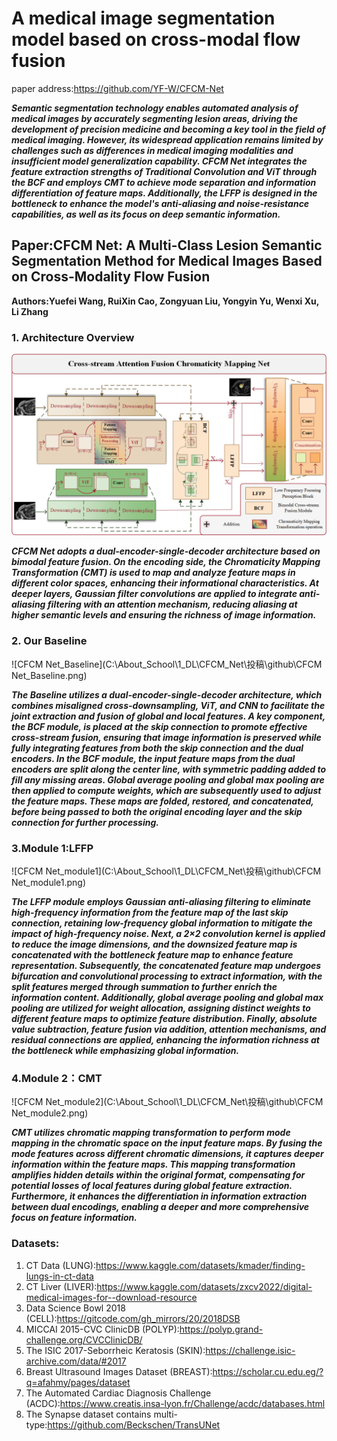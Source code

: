 # A medical image segmentation model based on cross-modal flow fusion

paper address:https://github.com/YF-W/CFCM-Net

***Semantic segmentation technology enables automated analysis of medical images by accurately segmenting lesion areas, driving the development of precision medicine and becoming a key tool in the field of medical imaging. However, its widespread application remains limited by challenges such as differences in medical imaging modalities and insufficient model generalization capability. CFCM Net integrates the feature extraction strengths of Traditional Convolution and ViT through the BCF and employs CMT to achieve mode separation and information differentiation of feature maps. Additionally, the LFFP is designed in the bottleneck to enhance the model's anti-aliasing and noise-resistance capabilities, as well as its focus on deep semantic information.***

## Paper:CFCM Net: A Multi-Class Lesion Semantic Segmentation Method for Medical Images Based on Cross-Modality Flow Fusion

**Authors:Yuefei Wang, RuiXin Cao, Zongyuan Liu, Yongyin Yu, Wenxi Xu, Li Zhang**

### 1. Architecture Overview

![Overview](Overview.png)

***CFCM Net adopts a dual-encoder-single-decoder architecture based on bimodal feature fusion. On the encoding side, the Chromaticity Mapping Transformation (CMT) is used to map and analyze feature maps in different color spaces, enhancing their informational characteristics. At deeper layers, Gaussian filter convolutions are applied to integrate anti-aliasing filtering with an attention mechanism, reducing aliasing at higher semantic levels and ensuring the richness of image information.***

### 2. Our Baseline

![CFCM Net_Baseline](C:\About_School\1_DL\CFCM_Net\投稿\github\CFCM Net_Baseline.png)

***The Baseline utilizes a dual-encoder-single-decoder architecture, which combines misaligned cross-downsampling, ViT, and CNN to facilitate the joint extraction and fusion of global and local features. A key component, the BCF module, is placed at the skip connection to promote effective cross-stream fusion, ensuring that image information is preserved while fully integrating features from both the skip connection and the dual encoders. In the BCF module, the input feature maps from the dual encoders are split along the center line, with symmetric padding added to fill any missing areas. Global average pooling and global max pooling are then applied to compute weights, which are subsequently used to adjust the feature maps. These maps are folded, restored, and concatenated, before being passed to both the original encoding layer and the skip connection for further processing.***

### 3.Module 1:LFFP

![CFCM Net_module1](C:\About_School\1_DL\CFCM_Net\投稿\github\CFCM Net_module1.png)

***The LFFP module employs Gaussian anti-aliasing filtering to eliminate high-frequency information from the feature map of the last skip connection, retaining low-frequency global information to mitigate the impact of high-frequency noise. Next, a 2×2 convolution kernel is applied to reduce the image dimensions, and the downsized feature map is concatenated with the bottleneck feature map to enhance feature representation. Subsequently, the concatenated feature map undergoes bifurcation and convolutional processing to extract information, with the split features merged through summation to further enrich the information content. Additionally, global average pooling and global max pooling are utilized for weight allocation, assigning distinct weights to different feature maps to optimize feature distribution. Finally, absolute value subtraction, feature fusion via addition, attention mechanisms, and residual connections are applied, enhancing the information richness at the bottleneck while emphasizing global information.***



### 4.Module 2：CMT

![CFCM Net_module2](C:\About_School\1_DL\CFCM_Net\投稿\github\CFCM Net_module2.png)

***CMT utilizes chromatic mapping transformation to perform mode mapping in the chromatic space on the input feature maps. By fusing the mode features across different chromatic dimensions, it captures deeper information within the feature maps. This mapping transformation amplifies hidden details within the original format, compensating for potential losses of local features during global feature extraction. Furthermore, it enhances the differentiation in information extraction between dual encodings, enabling a deeper and more comprehensive focus on feature information.***



### Datasets:

1. CT Data (LUNG):https://www.kaggle.com/datasets/kmader/finding-lungs-in-ct-data
2. CT Liver (LIVER):https://www.kaggle.com/datasets/zxcv2022/digital-medical-images-for--download-resource
3. Data Science Bowl 2018 (CELL):https://gitcode.com/gh_mirrors/20/2018DSB
4. MICCAI 2015-CVC ClinicDB (POLYP):https://polyp.grand-challenge.org/CVCClinicDB/
5. The ISIC 2017-Seborrheic Keratosis (SKIN):https://challenge.isic-archive.com/data/#2017
6. Breast Ultrasound Images Dataset (BREAST):https://scholar.cu.edu.eg/?q=afahmy/pages/dataset
7. The Automated Cardiac Diagnosis Challenge (ACDC):https://www.creatis.insa-lyon.fr/Challenge/acdc/databases.html
8. The Synapse dataset contains multi-type:https://github.com/Beckschen/TransUNet



